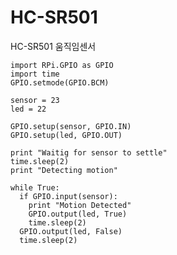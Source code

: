 # HC-SR501
HC-SR501 움직임센서

    import RPi.GPIO as GPIO
    import time
    GPIO.setmode(GPIO.BCM) 

    sensor = 23
    led = 22

    GPIO.setup(sensor, GPIO.IN)
    GPIO.setup(led, GPIO.OUT)

    print "Waitig for sensor to settle"
    time.sleep(2)
    print "Detecting motion"

    while True:
      if GPIO.input(sensor):
        print "Motion Detected"
        GPIO.output(led, True)
        time.sleep(2)
      GPIO.output(led, False)
      time.sleep(2)
